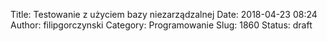 Title: Testowanie z użyciem bazy niezarządzalnej
Date: 2018-04-23 08:24
Author: filipgorczynski
Category: Programowanie
Slug: 1860
Status: draft


